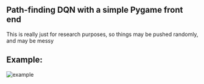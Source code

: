 Path-finding DQN with a simple Pygame front end
---------

This is really just for research purposes, so things may be pushed randomly, and may be messy


Example:
--------

![example](https://github.com/Pholey/Pathfinder/blob/master/examples/pathfinder.gif?raw=true)
